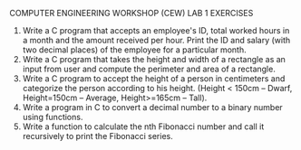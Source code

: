 COMPUTER ENGINEERING WORKSHOP (CEW) 
LAB 1 
EXERCISES
1. Write a C program that accepts an employee's ID, total worked hours in a month and
the amount received per hour. Print the ID and salary (with two decimal places) of the
employee for a particular month.
2. Write a C program that takes the height and width of a rectangle as an input from user
and compute the perimeter and area of a rectangle.
3. Write a C program to accept the height of a person in centimeters and categorize the
person according to his height. (Height < 150cm – Dwarf, Height=150cm – Average,
Height>=165cm – Tall).
4. Write a program in C to convert a decimal number to a binary number using functions.
5. Write a function to calculate the nth Fibonacci number and call it recursively to print
the Fibonacci series.
